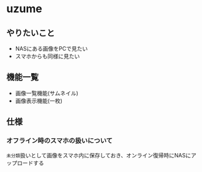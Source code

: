 # uzume

## やりたいこと
* NASにある画像をPCで見たい
* スマホからも同様に見たい

## 機能一覧
* 画像一覧機能(サムネイル)
* 画像表示機能(一枚)

## 仕様
### オフライン時のスマホの扱いについて
`未分類`扱いとして画像をスマホ内に保存しておき、オンライン復帰時にNASにアップロードする
